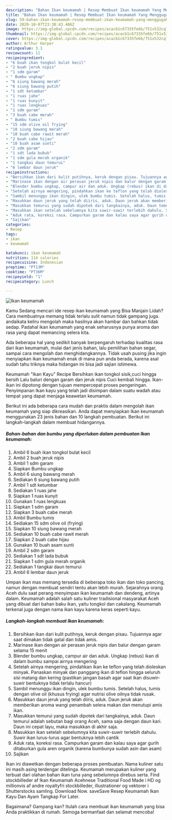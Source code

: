 ```yaml
---
description: "Bahan Ikan keumamah | Resep Membuat Ikan keumamah Yang Menggugah Selera"
title: "Bahan Ikan keumamah | Resep Membuat Ikan keumamah Yang Menggugah Selera"
slug: 59-bahan-ikan-keumamah-resep-membuat-ikan-keumamah-yang-menggugah-selera
date: 2020-10-07T23:38:43.486Z
image: https://img-global.cpcdn.com/recipes/acacb1c67335fe6b/751x532cq70/ikan-keumamah-foto-resep-utama.jpg
thumbnail: https://img-global.cpcdn.com/recipes/acacb1c67335fe6b/751x532cq70/ikan-keumamah-foto-resep-utama.jpg
cover: https://img-global.cpcdn.com/recipes/acacb1c67335fe6b/751x532cq70/ikan-keumamah-foto-resep-utama.jpg
author: Arthur Harper
ratingvalue: 3.1
reviewcount: 11
recipeingredient:
- "6 buah ikan tongkol bulat kecil"
- "2 buah jeruk nipis"
- "1 sdm garam"
- " Bumbu ungkap"
- "6 siung bawang merah"
- "6 siung bawang putih"
- "1 sdt ketumbar"
- "1 ruas jahe"
- "1 ruas kunyit"
- "1 ruas lengkuas"
- "1 sdm garam"
- "3 buah cabe merah"
- " Bumbu tumis"
- "15 sdm olive oil frying"
- "10 siung bawang merah"
- "10 buah cabe rawit merah"
- "2 buah cabe hijau"
- "10 buah asam sunti"
- "2 sdm garam"
- "1 sdt lada bubuk"
- "1 sdm gula merah organik"
- "1 tangkai daun temurui"
- "6 lembar daun jeruk"
recipeinstructions:
- "Bersihkan ikan dari kulit putihnya, keruk dengan pisau. Tujuannya agar saat dimakan tidak gatal dan tidak amis."
- "Marinase ikan dengan air perasan jeruk nipis dan balur dengan garam selama 15 menit"
- "Blender bumbu ungkap, campur air dan aduk. Ungkap (rebus) ikan di dalam bumbu sampai airnya mengering"
- "Setelah airnya mengering, pindahkan ikan ke teflon yang telah dioleskan minyak. Panaskan minyak dan panggang ikan di teflon hingga seluruh sisi matang dan kering (pastikan jangan basah agar saat ikan disuwir-suwir bentuknya tidak terlalu hancur)"
- "Sambil menunggu ikan dingin, ulek bumbu tumis. Setelah halus, tumis dengan olive oil (khusus frying) agar nutrisi olive oilnya tidak rusak."
- "Masukkan daun jeruk yang telah diiris, aduk. Daun jeruk akan memberikan aroma wangi penambah selera makan dan menutupi amis ikan."
- "Masukkan temurui yang sudah dipotek dari tangkainya, aduk. Daun temurui adalah sebutan bagi orang Aceh, sama saja dengan daun kari. Daun ini cepat layu, maka masukkan di akhir saja."
- "Masukkan ikan setelah sebelumnya kita suwir-suwir terlebih dahulu. Suwir ikan lurus-lurus agar bentuknya lebih cantik"
- "Aduk rata, koreksi rasa. Campurkan garam dan kalau saya agar gurih ditaburkan gula aren organik (karena bumbunya sudah asin dan asam)"
- "Sajikan"
categories:
- Resep
tags:
- ikan
- keumamah

katakunci: ikan keumamah 
nutrition: 114 calories
recipecuisine: Indonesian
preptime: "PT13M"
cooktime: "PT36M"
recipeyield: "1"
recipecategory: Lunch

---
```



![Ikan keumamah](https://img-global.cpcdn.com/recipes/acacb1c67335fe6b/751x532cq70/ikan-keumamah-foto-resep-utama.jpg)

Kamu Sedang mencari ide resep ikan keumamah yang Bisa Manjain Lidah? Cara membuatnya memang tidak terlalu sulit namun tidak gampang juga. andaikata keliru mengolah maka hasilnya akan hambar dan bahkan tidak sedap. Padahal ikan keumamah yang enak seharusnya punya aroma dan rasa yang dapat memancing selera kita.

Ada beberapa hal yang sedikit banyak berpengaruh terhadap kualitas rasa dari ikan keumamah, mulai dari jenis bahan, lalu pemilihan bahan segar, sampai cara mengolah dan menghidangkannya. Tidak usah pusing jika ingin menyiapkan ikan keumamah enak di mana pun anda berada, karena asal sudah tahu triknya maka hidangan ini bisa jadi sajian istimewa.

Keumamah &#34;Ikan Kayu&#34; Recipe Bersihkan ikan tongkol sisik,cuci hingga bersih Lalu baluri dengan garam dan jeruk nipis Cuci kembali hingga. Ikan-ikan ini dipotong dengan tujuan mempercepat proses pengeringan. Penyimpanan Ikan kayu yang telah jadi disimpan dalam suatu wadah atau tempat yang dapat menjaga keawetan keumamah.


Berikut ini ada beberapa cara mudah dan praktis dalam mengolah ikan keumamah yang siap dikreasikan. Anda dapat menyiapkan Ikan keumamah menggunakan 23 jenis bahan dan 10 langkah pembuatan. Berikut ini langkah-langkah dalam membuat hidangannya.

<!--inarticleads1-->

##### Bahan-bahan dan bumbu yang diperlukan dalam pembuatan Ikan keumamah:

1. Ambil 6 buah ikan tongkol bulat kecil
1. Ambil 2 buah jeruk nipis
1. Ambil 1 sdm garam
1. Siapkan  Bumbu ungkap
1. Ambil 6 siung bawang merah
1. Sediakan 6 siung bawang putih
1. Ambil 1 sdt ketumbar
1. Sediakan 1 ruas jahe
1. Siapkan 1 ruas kunyit
1. Gunakan 1 ruas lengkuas
1. Siapkan 1 sdm garam
1. Siapkan 3 buah cabe merah
1. Ambil  Bumbu tumis
1. Sediakan 15 sdm olive oil (frying)
1. Siapkan 10 siung bawang merah
1. Sediakan 10 buah cabe rawit merah
1. Siapkan 2 buah cabe hijau
1. Gunakan 10 buah asam sunti
1. Ambil 2 sdm garam
1. Sediakan 1 sdt lada bubuk
1. Siapkan 1 sdm gula merah organik
1. Sediakan 1 tangkai daun temurui
1. Ambil 6 lembar daun jeruk


Umpan ikan mas memang tersedia di beberapa toko ikan dan toko pancing, namun dengan membuat sendiri tentu akan lebih murah. Sejarahnya orang Aceh dulu saat perang menyimpan ikan keumamah dan dendeng, artinya dalam. Keumamah adalah salah satu kuliner tradisional masyarakat Aceh yang dibuat dari bahan baku ikan, yaitu tongkol dan cakalang. Keumamah terkenal juga dengan nama ikan kayu karena keras seperti kayu. 

<!--inarticleads2-->

##### Langkah-langkah membuat Ikan keumamah:

1. Bersihkan ikan dari kulit putihnya, keruk dengan pisau. Tujuannya agar saat dimakan tidak gatal dan tidak amis.
1. Marinase ikan dengan air perasan jeruk nipis dan balur dengan garam selama 15 menit
1. Blender bumbu ungkap, campur air dan aduk. Ungkap (rebus) ikan di dalam bumbu sampai airnya mengering
1. Setelah airnya mengering, pindahkan ikan ke teflon yang telah dioleskan minyak. Panaskan minyak dan panggang ikan di teflon hingga seluruh sisi matang dan kering (pastikan jangan basah agar saat ikan disuwir-suwir bentuknya tidak terlalu hancur)
1. Sambil menunggu ikan dingin, ulek bumbu tumis. Setelah halus, tumis dengan olive oil (khusus frying) agar nutrisi olive oilnya tidak rusak.
1. Masukkan daun jeruk yang telah diiris, aduk. Daun jeruk akan memberikan aroma wangi penambah selera makan dan menutupi amis ikan.
1. Masukkan temurui yang sudah dipotek dari tangkainya, aduk. Daun temurui adalah sebutan bagi orang Aceh, sama saja dengan daun kari. Daun ini cepat layu, maka masukkan di akhir saja.
1. Masukkan ikan setelah sebelumnya kita suwir-suwir terlebih dahulu. Suwir ikan lurus-lurus agar bentuknya lebih cantik
1. Aduk rata, koreksi rasa. Campurkan garam dan kalau saya agar gurih ditaburkan gula aren organik (karena bumbunya sudah asin dan asam)
1. Sajikan


Ikan ini diawetkan dengan beberapa proses pembuatan. Nama kuliner satu ini masih asing terdengar ditelinga. Keumamah merupakan kuliner yang terbuat dari olahan bahan ikan tuna yang sebelumnya direbus serta. Find stockbilleder af Ikan Keumamah Acehnese Traditional Food Made i HD og millionvis af andre royaltyfri stockbilleder, illustrationer og vektorer i Shutterstocks samling. Download Now. saveSave Resep Keumamah Ikan Kayu Dan Ayam Tangkap For Later. 

Bagaimana? Gampang kan? Itulah cara membuat ikan keumamah yang bisa Anda praktikkan di rumah. Semoga bermanfaat dan selamat mencoba!
